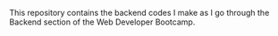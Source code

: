 This repository contains the backend codes I make as I go through the Backend section of the Web Developer Bootcamp.